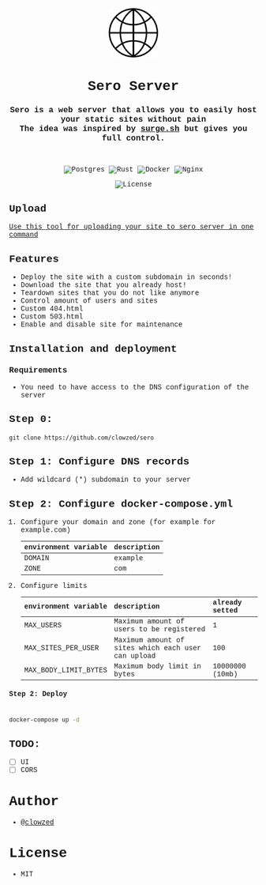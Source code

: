 <div align="center">
    <img src="./logo.svg" style="height:100px">
    <h1> Sero Server </h1>
    <h3>Sero is a web server that allows you to easily host your static sites without pain<br>
The idea was inspired by <a href="https://surge.sh">surge.sh</a> but gives you <b>full control</b>.</h3><br>

![Postgres](https://img.shields.io/badge/postgres-%23316192.svg?style=for-the-badge&logo=postgresql&logoColor=white)
![Rust](https://img.shields.io/badge/rust-%23000000.svg?style=for-the-badge&logo=rust&logoColor=white)
![Docker](https://img.shields.io/badge/docker-%230db7ed.svg?style=for-the-badge&logo=docker&logoColor=white)
![Nginx](https://img.shields.io/badge/nginx-%23009639.svg?style=for-the-badge&logo=nginx&logoColor=white)

![License](https://img.shields.io/badge/license-MIT-green?style=for-the-badge)

</div>

## Upload

[Use this tool for uploading your site to sero server in one command](https://github.com/clowzed/seroup)

## Features

- Deploy the site with a custom subdomain in seconds!
- Download the site that you already host!
- Teardown sites that you do not like anymore
- Control amount of users and sites
- Custom 404.html
- Custom 503.html
- Enable and disable site for maintenance

## Installation and deployment

### Requirements

- You need to have access to the DNS configuration of the server

## Step 0:
```
git clone https://github.com/clowzed/sero
```

## Step 1: Configure DNS records

- Add wildcard (\*) subdomain to your server

## Step 2: Configure docker-compose.yml

1. Configure your domain and zone (for example for example.com)

   | environment variable | description |
   |----------------------|-------------|
   | DOMAIN               | example     |
   | ZONE                 | com         |

2. Configure limits

   | environment variable | description                                        | already setted  |
   |----------------------|----------------------------------------------------|-----------------|
   | MAX_USERS            | Maximum amount of users to be registered           | 1               |
   | MAX_SITES_PER_USER   | Maximum amount of sites which each user can upload | 100             |
   | MAX_BODY_LIMIT_BYTES | Maximum body limit in bytes                        | 10000000 (10mb) |

#### Step 2: Deploy

```bash

docker-compose up -d
```

## TODO:

- [ ] UI
- [ ] CORS

# Author

- [@clowzed](https://github.com/clowzed)

# License

- MIT

<style>
*{
font-family: PT Mono, SF Mono, "Courier New"
}
</style>
